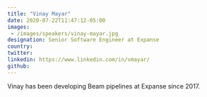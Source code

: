 ```yaml
---
title: "Vinay Mayar"
date: 2020-07-22T11:47:12-05:00
images: 
 - /images/speakers/vinay-mayar.jpg
designation: Senior Software Engineer at Expanse
country: 
twitter: 
linkedin: https://www.linkedin.com/in/vmayar/
github: 
---
```


Vinay has been developing Beam pipelines at Expanse since 2017.
